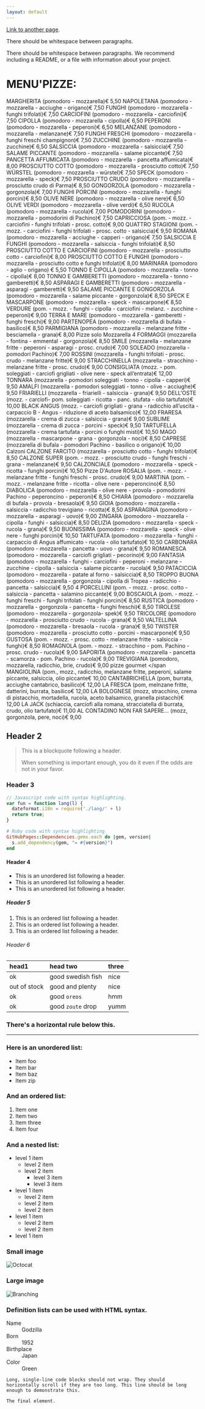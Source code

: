 ```yaml
---
layout: default
---
```




[Link to another page](./another-page.html).

There should be whitespace between paragraphs.

There should be whitespace between paragraphs. We recommend including a README, or a file with information about your project.

# MENU'PIZZE:

MARGHERITA
(pomodoro - mozzarella)€ 5,50
NAPOLETANA
(pomodoro - mozzarella - acciughe - origano)€ 7,50
FUNGHI
(pomodoro - mozzarella - funghi trifolati)€ 7,50
CARCIOFINI
(pomodoro - mozzarella - carciofini)€ 7,50
CIPOLLA
(pomodoro - mozzarella - cipolla)€ 6,50
PEPERONI
(pomodoro - mozzarella - peperoni)€ 6,50
MELANZANE
(pomodoro - mozzarella - melanzane)€ 7,50
FUNGHI FRESCHI
(pomodoro - mozzarella - funghi freschi champignon)€ 7,50
ZUCCHINE
(pomodoro - mozzarella - zucchine)€ 6,50
SALSICCIA
(pomodoro - mozzarella - salsiccia)€ 7,50
SALAME PICCANTE
(pomodoro - mozzarella - salame piccante)€ 7,50
PANCETTA AFFUMICATA
(pomodoro - mozzarella - pancetta affumicata)€ 8,00
PROSCIUTTO COTTO
(pomodoro - mozzarella - prosciutto cotto)€ 7,50
WÜRSTEL
(pomodoro - mozzarella - würstel)€ 7,50
SPECK
(pomodoro - mozzarella - speck)€ 7,50
PROSCIUTTO CRUDO
(pomodoro - mozzarella - prosciutto crudo di Parma)€ 8,50
GONGORZOLA
(pomodoro - mozzarella - gorgonzola)€ 7,00
FUNGHI PORCINI
(pomodoro - mozzarella - funghi porcini)€ 8,50
OLIVE NERE
(pomodoro - mozzarella - olive nere)€ 6,50
OLIVE VERDI
(pomodoro - mozzarella - olive verdi)€ 6,50
RUCOLA
(pomodoro - mozzarella - rucola)€ 7,00
POMODORINI
(pomodoro - mozzarella - pomodorini di Pachino)€ 7,50
CAPRICCIOSA
(pom. - mozz. - carciofini - funghi trifolati - prosc. cotto)€ 9,00
QUATTRO STAGIONI
(pom. - mozz. - carciofini - funghi trifolati - prosc. cotto - salsiccia)€ 9,50
ROMANA
(pomodoro - mozzarella - acciughe - capperi - origano)€ 7,50
SALSICCIA E FUNGHI
(pomodoro - mozzarella - salsiccia - funghi trifolati)€ 8,50
PROSCIUTTO COTTO E CARCIOFINI
(pomodoro - mozzarella - prosciutto cotto - carciofini)€ 8,00
PROSCIUTTO COTTO E FUNGHI
(pomodoro - mozzarella - prosciutto cotto e funghi trifolati)€ 8,00
MARINARA
(pomodoro - aglio - origano)
€ 5,50
TONNO E CIPOLLA
(pomodoro - mozzarella - tonno - cipolla)€ 8,00
TONNO E GAMBERETTI
(pomodoro - mozzarella - tonno - gamberetti)€ 8,50
ASPARAGI E GAMBERETTI
(pomodoro - mozzarella - asparagi - gamberetti)€ 9,50
SALAME PICCANTE E GONGORZOLA
(pomodoro - mozzarella - salame piccante - gorgonzola)€ 8,50
SPECK E MASCARPONE
(pomodoro - mozzarella - speck - mascarpone)€ 8,50
VERDURE
(pom. - mozz. - funghi - cipolla - carciofini - melanz. - zucchine - peperoni)€ 9,00
TERRA E MARE
(pomodoro - mozzarella - gamberetti - funghi freschi)€ 9,00
PARTENOPEA
(pomodoro - mozzarella di bufala - basilico)€ 8,50
PARMIGIANA
(pomodoro - mozzarella - melanzane fritte - besciamella - grana)€ 8,00
Pizze solo Mozzarella
4 FORMAGGI
(mozzarella - fontina - emmental - gorgonzola)€ 8,50
SMILE
(mozzarella - melanzane fritte - peperoni - asparagi - prosc. crudo)€ 7,00
SOLEADO
(mozzarella - pomodori Pachino)€ 7,00
ROSSINI
(mozzarella - funghi trifolati - prosc. crudo - melanzane fritte)€ 9,00
STRACCHINELLA
(mozzarella - stracchino - melanzane fritte - prosc. crudo)€ 9,00
CONSIGLIATA
(mozz. - pom. soleggiati - carciofi grigliati - olive nere - speck all’entrata)€ 12,00
TONNARA
(mozzarella - pomodori soleggiati - tonno - cipolla - capperi)€ 9,50
AMALFI
(mozzarella - pomodori soleggiati - tonno - olive - acciughe)€ 9,50
FRIARIELLI
(mozzarella - friarielli - salsiccia - grana)€ 9,50
DELL'OSTE
(mozz. - carciofi- pom. soleggiati - ricotta - panc. stufata - olio tartufato)€ 10,00
BLACK ANGUS
(mozz. - carciofi grigliati - grana - radicchio all’uscita - carpaccio B - Angus - riduzione di aceto balsamico)€ 12,00
FRARESA
(mozzarella - crema di zucca - salsiccia - grana)€ 9,00
SUBLIME
(mozzarella - crema di zucca - porcini - speck)€ 9,50
TARTUFELLA
(mozzarella - crema tartufata - porcini o funghi misti)€ 10,50
MAGO
(mozzarella - mascarpone - grana - gorgonzola - noci)€ 8,50
CAPRESE
(mozzarella di bufala - pomodori Pachino - basilico o origano)€ 10,00
Calzoni
CALZONE FARCITO
(mozzarella - prosciutto cotto - funghi trifolati)€ 8,50
CALZONE SUPER
(pom. - mozz. - prosciutto crudo - funghi freschi - grana - melanzane)€ 9,50
CALZONCIALE
(pomodoro - mozzarella - speck - ricotta - funghi porcini)€ 10,50
Pizze D'Autore
ROSALIA
(pom. - mozz. - melanzane fritte - funghi freschi - prosc. crudo)€ 9,00
MARTINA
(pom. - mozz. - melanzane fritte - ricotta - olive nere - peperoncino)€ 8,50
DIABOLICA
(pomodoro - mozzarella - olive nere - provola - pomodorini Pachino -
peperoncino - peperoni)€ 8,50
CHIARA
(pomodoro - mozzarella di bufala - provola - bresaola)€ 9,50
GIOIA
(pomodoro - mozzarella - salsiccia - radicchio trevigiano - ricotta)€ 8,50
ASPARAGINA
(pomodoro - mozzarella - asparagi - uovo)€ 9,00
ZINGARA
(pomodoro - mozzarella - cipolla - funghi - salsiccia)€ 8,50
DELIZIA
(pomodoro - mozzarella - speck - rucola - grana)€ 9,50
BUONISSIMA
(pomodoro - mozzarella - speck - olive nere - funghi porcini)€ 10,50
TARTUFATA
(pomodoro - mozzarella - funghi - carpaccio di Angus affumicato -
rucola - olio tartufato)€ 10,50
CARBONARA
(pomodoro - mozzarella - pancetta - uovo - grana)€ 9,50
ROMANESCA
(pomodoro - mozzarella - carciofi grigliati - pecorino)€ 9,00
FANTASIA
(pomodoro - mozzarella - funghi - carciofini - peperoni - melanzane - zucchine - cipolla - salsiccia - salame piccante - rucola)€ 9,50
PATACICCIA
(pomodoro - mozzarella - patate al forno - salsiccia)€ 8,50
TROPPO BUONA
(pomodoro - mozzarella - gorgonzola - cipolla di Tropea - radicchio -
pancetta - salsiccia)€ 9,50
4 PORCELLINI
(pom. - mozz. - prosc. cotto - salsiccia - pancetta - salamino piccante)€ 9,00
BOSCAIOLA
(pom. - mozz. - funghi freschi - funghi trifolati - funghi porcini)€ 8,50
RUSTICA
(pomodoro - mozzarella - gorgonzola - pancetta - funghi freschi)€ 8,50
TIROLESE
(pomodoro - mozzarella - gorgonzola- spek)€ 9,50
TRICOLORE
(pomodoro - mozzarella - prosciutto crudo - rucola - grana)€ 9,50
VALTELLINA
(pomodoro - mozzarella - bresaola - rucola - grana)€ 9,50
TWISTER
(pomodoro - mozzarella - prosciutto cotto - porcini - mascarpone)€ 9,50
GUSTOSA
(pom. - mozz. - prosc. cotto - melanzane fritte - salsiccia - funghi)€ 8,50
ROMAGNOLA
(pom. - mozz. - stracchino - pom. Pachino - prosc. crudo - rucola)€ 9,00
SAPORITA
(pomodoro - mozzarella - pancetta - scamorza - pom. Pachino - rucola)€ 9,00
TREVIGIANA
(pomodoro, mozzarella, radicchio, brie, crudo)€ 9,00
pizze gourmet </span
MANGIOLINA
(pom., mozz., radicchio, melanzane fritte, peperoni, salame piccante, salsiccia, olio piccante€ 10,00
CANTABRICHELLA
(pom, burrata, acciughe cantabrico, basilico)€ 12,00
LA FRESCA
(pom, melnzane fritte, datterini, burrata, basilico€ 12,00
LA BOLOGNESE
(mozz, stracchino, crema di pistacchio, mortadella, rucola, aceto balsamico, granella pistacchi)€ 12,00
LA JACK
(schiaccia, carciofi alla romana, stracciatella di burrata, crudo, olio tartufato)€ 11,00
AL CONTADINO NON FAR SAPERE...
(mozz, gorgonzola, pere, noci)€ 9,00


## Header 2

> This is a blockquote following a header.
>
> When something is important enough, you do it even if the odds are not in your favor.

### Header 3

```js
// Javascript code with syntax highlighting.
var fun = function lang(l) {
  dateformat.i18n = require('./lang/' + l)
  return true;
}
```

```ruby
# Ruby code with syntax highlighting
GitHubPages::Dependencies.gems.each do |gem, version|
  s.add_dependency(gem, "= #{version}")
end
```

#### Header 4

*   This is an unordered list following a header.
*   This is an unordered list following a header.
*   This is an unordered list following a header.

##### Header 5

1.  This is an ordered list following a header.
2.  This is an ordered list following a header.
3.  This is an ordered list following a header.

###### Header 6

| head1        | head two          | three |
|:-------------|:------------------|:------|
| ok           | good swedish fish | nice  |
| out of stock | good and plenty   | nice  |
| ok           | good `oreos`      | hmm   |
| ok           | good `zoute` drop | yumm  |

### There's a horizontal rule below this.

* * *

### Here is an unordered list:

*   Item foo
*   Item bar
*   Item baz
*   Item zip

### And an ordered list:

1.  Item one
1.  Item two
1.  Item three
1.  Item four

### And a nested list:

- level 1 item
  - level 2 item
  - level 2 item
    - level 3 item
    - level 3 item
- level 1 item
  - level 2 item
  - level 2 item
  - level 2 item
- level 1 item
  - level 2 item
  - level 2 item
- level 1 item

### Small image

![Octocat](https://github.githubassets.com/images/icons/emoji/octocat.png)

### Large image

![Branching](https://guides.github.com/activities/hello-world/branching.png)


### Definition lists can be used with HTML syntax.

<dl>
<dt>Name</dt>
<dd>Godzilla</dd>
<dt>Born</dt>
<dd>1952</dd>
<dt>Birthplace</dt>
<dd>Japan</dd>
<dt>Color</dt>
<dd>Green</dd>
</dl>

```
Long, single-line code blocks should not wrap. They should horizontally scroll if they are too long. This line should be long enough to demonstrate this.
```

```
The final element.
```
